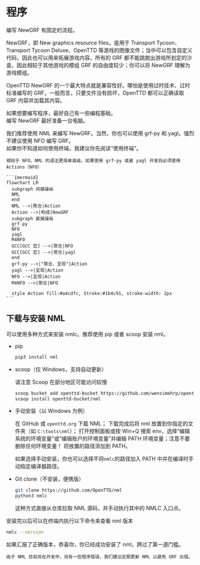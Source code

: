 # 程序

编写 NewGRF 有固定的流程。

NewGRF，即 New graphics resource files，是用于 Transport Tycoon、Transport Tycoon Deluxe、OpenTTD 等游戏的图像文件；当中可以包含自定义代码，因此也可以用来拓展游戏内容。所有的 GRF 都不能跳脱出游戏所划定的沙盒，因此相较于其他游戏的模组 GRF 的自由度较少；你可以将 NewGRF 理解为游戏模组。

OpenTTD NewGRF 的一个最大特点就是兼容性好。哪怕是使用过时技术、过时标准编写的 GRF，一般而言，只要文件没有损坏，OpenTTD 都可以正确读取 GRF 内容并加载其内容。

如果想要编写程序，最好自己有一些编程基础。\
编写 NewGRF 最好准备一台电脑。

我们推荐使用 NML 来编写 NewGRF。当然，你也可以使用 grf-py 和 yagl。强烈不建议使用 NFO 编写 GRF。\
如果你不知道如何使用终端，我建议你先阅读“使用终端”。

````{important}
相较于 NFO，NML 的语法更简单高级。如果使用 grf-py 或者 yagl 开发则必须使用 Actions（NFO）

```{mermaid}
flowchart LR
  subgraph 间接操纵
  NML
  end
  NML -->|聚合|Action
  Action -->|构成|NewGRF
  subgraph 直接操纵
  grf-py
  NFO
  yagl
  M4NFO
  GCC[GCC 宏] -->|聚合|NFO
  GCC[GCC 宏] -->|聚合|yagl
  end
  grf-py -->|"聚合、呈现"|Action
  yagl -->|呈现|Action
  NFO -->|呈现|Action
  M4NFO -->|聚合|NFO

  style Action fill:#a4cdfc, Stroke:#1b4c91, stroke-width: 2px
```

````

## 下载与安装 NML

可以使用多种方式来安装 nmlc。推荐使用 pip 或者 scoop 安装 nml。

- pip

  ```bash
  pip3 install nml
  ```

- scoop（仅 Windows，支持自动更新）

  请注意 Scoop 在部分地区可能访问较慢

  ```bash
  scoop bucket add openttd-bucket https://github.com/wensimehrp/openttd-bucket
  scoop install openttd-bucket/nml
  ```

- 手动安装（以 Windows 为例）

  在 GitHub 或 `openttd.org` 下载 NML；
  下载完成后将 nml 放置到你指定的文件夹（如 `C:\tools\nml`）；
  打开控制面板或按 Win+Q 搜索 env，选择“编辑系统的环境变量”或“编辑账户的环境变量”并编辑 PATH 环境变量；注意不要删除任何环境变量！
  将放置的路径添加到 PATH。

  如果选择手动安装，你也可以选择不将`nmlc`的路径加入 PATH 中并在编译时手动指定编译器路径。

- Git clone（不安装，便携版）

  ```bash
  git clone https://github.com/OpenTTD/nml
  python3 nmlc
  ```

  这种方式直接从仓库拉取 NML 源码，并手动执行其中的 NMLC 入口点。

安装完以后可以在终端内执行以下命令来查看 nml 版本

```bash
nmlc --version
```

如果汇报了正确版本，恭喜你，你已经成功安装了 nml，跨过了第一道门槛。

```{important}
由于 NML 目前尚在开发中，尚有一些程序错误，我们建议定期更新 NML 以避免 GRF 出错。
```
